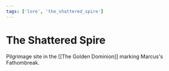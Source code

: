```yaml
---
tags: ['lore', 'the_shattered_spire']
---
```


# The Shattered Spire
Pilgrimage site in the [[The Golden Dominion]] marking Marcus's Fathombreak.